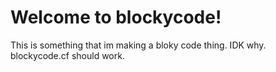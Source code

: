 # Welcome to blockycode! 
This is something that im making a bloky code thing. IDK why. 
blockycode.cf should work.
